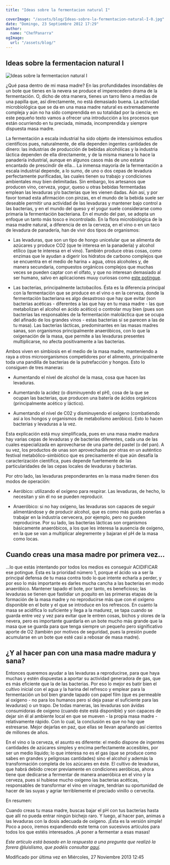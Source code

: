 ```yaml
---
title: "Ideas sobre la fermentacion natural I"

coverImage: "/assets/blog/Ideas-sobre-la-fermentacion-natural-I-0.jpg"
date: "Domingo, 23 Septiembre 2012 17:29"
author:
  name: "ChefPanarra"
ogImage:
  url: "/assets/blog/"
---
```


## Ideas sobre la fermentacion natural I

![Ideas sobre la fermentacion natural I](/assets/blog/Ideas-sobre-la-fermentacion-natural-I-0.jpg)

¿Qué pasa dentro de mi masa madre? En las profundidades insondables de un bote que tienes en la nevera se produce el imperecedero drama de la fermentación. O, dicho de otra manera, tienes un tarro lleno a medias de una papilla que, así directamente, no está demasiado buena. La actividad microbiológica que se da en una masa madre natural es extremadamente compleja y aún no ha sido comprendida en su totalidad por la ciencia; en este pequeño texto vamos a ofrecer una introducción a los procesos que están ocurriendo en tu preciada, mimada, incomprendida y siempre dispuesta masa madre.

La fermentación a escala industrial ha sido objeto de intensísimos estudios científicos pues, naturalmente, de ella dependen ingentes cantidades de dinero: las industrias de producción de bebidas alcohólicas y la industria láctica dependen de ella directamente, y de la misma manera lo hace la panadería industrial, aunque en algunos casos más de uno estaría encantado de prescindir de ella... La inmensa mayoría de la fermentación a escala industrial depende, a lo sumo, de uno o dos cepas de levadura perfectamente purificadas, las cuales tienen su trabajo y condiciones ambientales muy bien delimitadas. Sin embargo, los artesanos que producen vino, cerveza, yogur, queso u otras bebidas fermentadas emplean las levaduras y/o bacterias que les vienen dadas. Aún así, y por favor tomad esta afirmación con pinzas, en el mundo de la bebida suele ser deseable permitir una actividad de las levaduras y mantener bajo control a las bacterias, y en el mundo del queso y el yogur suele considerarse como primaria la fermentación bacteriana. En el mundo del pan, se adopta un enfoque un tanto más tosco e incontrolado. En la flora microbiológica de la masa madre natural, a diferencia de en la cerveza, en el vino o en un taco de levadura de panadería, han de vivir dos tipos de organismos:

- Las levaduras, que son un tipo de hongo unicelular que se alimenta de azúcares y produce CO2 (que te interesa en la panadería) y alcohol etílico (que te interesa en el vino). También produce otras cosas, como enzimas que le ayudan a digerir los hidratos de carbono complejos que se encuentra en el medio de harina + agua, otros alcoholes y, de manera secundaria, compuestos orgánicos complejos que muchas veces se pueden captar con el olfato, y que no interesan demasiado al ser humano, salvo en aplicaciones muuy curiosas como [este potingue](https://web.archive.org/web/20190104022435/http://es.wikipedia.org/wiki/Marmite).

- Las bacterias, principalmente lactobacilos. Ésta es la diferencia principal con la fermentación que se produce en el vino o en la cerveza, donde la fermentación bacteriana es algo desastroso que hay que evitar (son bacterias acéticas - diferentes a las que hay en tu masa madre - las que metabolizan el alcohol en ácido acético) o controlar muy bien (pues son bacterias las responsables de la fermentación maloláctica que se ocupa del afinado de los grandes vinos - estas bacterias sí se parecen a las de tu masa). Las bacterias lácticas, predominantes en las masas madres sanas, son organismos principalmente anaeróbicos, con lo que la oxigenación de la masa, que permite a las levaduras presentes multiplicarse, no afecta positivamente a las bacterias.

Ambos viven en simbiosis en el medio de la masa madre, manteniendo a raya a otros microorganismos competidores por el alimento, principalmente toda una pandilla de bacterias de la putrefacción y hongos. Esto lo consiguen de tres maneras:

- Aumentando el nivel de alcohol de la masa, cosa que hacen las levaduras.

- Aumentando la acidez (o disminuyendo el pH), cosa de la que se ocupan las bacterias, que producen una batería de ácidos orgánicos (principalmente acético y láctico).

- Aumentando el nivel de C02 y disminuyendo el oxígeno (combatiendo así a los hongos y organismos de metabolismo aeróbico). Esto lo hacen bacterias y levaduras a la vez.

Esta explicación está muy simplificada, pues en una masa madre madura hay varias cepas de levaduras y de bacterias diferentes, cada una de las cuales especializada en aprovecharse de una parte del pastel (o del pan). A su vez, los productos de unas son aprovechadas por otras en un auténtico festival metabólico-simbiótico que es precisamente el que aún desafía la caracterización científica, pues depende fuertemente de las particularidades de las cepas locales de levaduras y bacterias.

Por otro lado, las levaduras preponderantes en la masa madre tienen dos modos de operación:

- Aeróbico: utilizando el oxígeno para respirar. Las levaduras, de hecho, lo necesitan y sin él no se pueden reproducir.

- Anaeróbico: si no hay oxígeno, las levaduras son capaces de seguir alimentándose y de producir alcohol, que es como más gusta ponerlas a trabajar en la industria cervecera, por ejemplo, pero no pueden reproducirse. Por su lado, las bacterias lácticas son organismos básicamente anaeróbicos, a los que les interesa la ausencia de oxígeno, en la que se van a multiplicar alegremente y bajaran el pH de la masa como locas.

## Cuando creas una masa madre por primera vez...

...lo que estás intentando por todos los medios es conseguir ACIDIFICAR ese potingue. Ésta es la prioridad número 1, porque el ácido va a ser la principal defensa de tu masa contra todo lo que intente echarla a perder, y por eso lo más importante es darles mucha cancha a las bacterias en modo anaeróbico. Mantener tapado el bote, por tanto, es beneficioso; las levaduras se tienen que fastidiar un poquito en las primeras etapas de la formación de la masa madre y no reproducirse más que con el oxígeno disponible en el bote y el que se introduce en los refrescos. En cuanto la masa se acidifica lo suficiente y llega a la madurez, se tapa cuando se guarda entre vez y vez para evitar que le entren cosas, bichos y olores de la nevera, pero es importante guardarla en un bote mucho más grande que la masa que se guarda para que tenga siempre un pequeño pero significativo aporte de O2 (también por motivos de seguridad, pues la presión puede acumularse en un bote que esté casi a rebosar de masa madre).

## ¿Y al hacer pan con una masa madre madura y sana?

Entonces queremos ayudar a las levaduras a reproducirse, para que haya muchas y estén dispuestas a aportar su actividad generadora de gas, que es más eficiente que la de las bacterias. Por eso lo mejor es batir bien el cultivo inicial con el agua y la harina del refresco y emplear para la fermentación un bol bien grande tapado con papel film (que es permeable al oxígeno - no para los humanos pero sí deja pasar el suficiente para las levaduras) o un trapo. De todas maneras, las levaduras son ávidas consumidoras de oxígeno (cuando éste está disponible) y son capaces de dejar sin él al ambiente local en que se mueven - la propia masa madre - relativamente rápido. Con lo cual, la conclusión es que no hay que estresarse. Mejor dejarlas en paz, que ellas se llevan apañando así cientos de millones de años.

En el vino o la cerveza, el asunto es diferente: el medio dispone de ingentes cantidades de azúcares simples y encima perfectamente accesibles, por ser un medio líquido; lo que interesa no es el gas (que se produce como sabes en grandes y peligrosas cantidades) sino el alcohol y además la transformación completa de los azúcares en éste. El cultivo de levaduras, que habrá debido crecer previamente en condiciones aeróbicas, ahora tiene que dedicarse a fermentar de manera anaeróbica en el vino y la cerveza, pues si hubiese mucho oxígeno las bacterias acéticas, responsables de transformar el vino en vinagre, tendrían su oportunidad de hacer de las suyas y agriar terriblemente el preciado vinillo o cervecita.

En resumen:

Cuando creas tu masa madre, buscas bajar el pH con tus bacterias hasta que allí no pueda entrar ningún bichejo raro. Y luego, al hacer pan, animas a las levaduras con la dosis adecuada de oxígeno. ¡Esta es la versión simple! Poco a poco, iremos expandiendo este tema con sucesivos artículos para todos los que estéis interesados. ¡A poner a fermentar a esas masas!

_Este artículo está basado en la respuesta a una pregunta que realizó la forera @luislismo, que podéis consultar [aquí](/web/20190104022435/http://www.panarras.com/index.php/foro/viewtopic.php?f=4&t=45)._

Modificado por última vez en Miércoles, 27 Noviembre 2013 12:45
